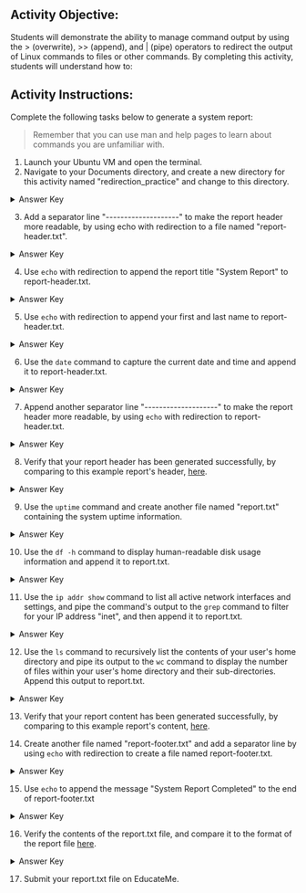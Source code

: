## Activity Objective:

Students will demonstrate the ability to manage command output by using the > (overwrite), >> (append), and | (pipe) operators to redirect the output of Linux commands to files or other commands. By completing this activity, students will understand how to:

## Activity Instructions:
Complete the following tasks below to generate a system report:

> Remember that you can use man and help pages to learn about commands you are unfamiliar with.

1. Launch your Ubuntu VM and open the terminal.
2. Navigate to your Documents directory, and create a new directory for this activity named "redirection_practice" and change to this directory.
<details closed>
<summary>Answer Key</summary>
  <code>mkdir redirection_practice</code><br>
  <code>cd redirection_practice</code>
</details>

3. Add a separator line "--------------------" to make the report header more readable, by using echo with redirection to a file named "report-header.txt".
<details closed>
<summary>Answer Key</summary>
  <code>echo "--------------------" > report-header.txt</code>
</details>

4. Use ```echo``` with redirection to append the report title "System Report" to report-header.txt.
<details closed>
<summary>Answer Key</summary>
  <code>echo "System Report" >> report-header.txt</code>
</details>

5. Use ```echo``` with redirection to append your first and last name to report-header.txt.
<details closed>
<summary>Answer Key</summary>
  <code>echo "Your-First-Name Your-Last-Name" >> report-header.txt</code>
</details>

6. Use the ```date``` command to capture the current date and time and append it to report-header.txt.
<details closed>
<summary>Answer Key</summary>
  <code>date >> report-header.txt</code>
</details>

7. Append another separator line "--------------------" to make the report header more readable, by using ```echo``` with redirection to report-header.txt.
<details closed>
<summary>Answer Key</summary>
  <code>echo "--------------------" >> report-header.txt</code>
</details>

8. Verify that your report header has been generated successfully, by comparing to this example report's header, [here](https://drive.google.com/file/d/10QeW4CVQcdwLIZ6-2JWCGt1GWoLjiCeT/view?usp=drive_link).
<details closed>
<summary>Answer Key</summary>
  <code>head report-header.txt</code>
</details>

9. Use the ```uptime``` command and create another file named "report.txt" containing the system uptime information.
<details closed>
<summary>Answer Key</summary>
  <code>uptime > report.txt</code>
</details>

10. Use the ```df -h``` command to display human-readable disk usage information and append it to report.txt.
<details closed>
<summary>Answer Key</summary>
  <code>df -h >> report.txt</code>
</details>

11. Use the ```ip addr show``` command to list all active network interfaces and settings, and pipe the command's output to the ```grep``` command to filter for your IP address "inet", and then append it to report.txt.
<details closed>
<summary>Answer Key</summary>
  <code>ip addr show | grep inet >> report.txt</code>
</details>

12. Use the ```ls``` command to recursively list the contents of your user's home directory and pipe its output to the ```wc``` command to display the number of files within your user's home directory and their sub-directories. Append this output to report.txt.
<details closed>
<summary>Answer Key</summary>
  <code>ls -R ~ | wc -l >> report.txt</code>
</details>

13. Verify that your report content has been generated successfully, by comparing to this example report's content, [here](https://drive.google.com/file/d/146Ry7fHE8fbfgSpkyZBvKkVAQJ7cqQbe/view?usp=drive_link).
    
14. Create another file named "report-footer.txt" and add a separator line  by using ```echo``` with redirection to create a file named report-footer.txt.
<details closed>
<summary>Answer Key</summary>
  <code>echo "--------------------" > report-footer.txt</code>
</details>
    
15. Use ```echo``` to append the message "System Report Completed" to the end of report-footer.txt
<details closed>
<summary>Answer Key</summary>
  <code>echo "System Report Completed"  >> report-footer.txt</code>
</details>

16. Verify the contents of the report.txt file, and compare it to the format of the report file [here](https://drive.google.com/file/d/1zFmyYdaDJR6d-kkU0AXW9kx6yIUGVW-w/view?usp=drive_link).
<details closed>
<summary>Answer Key</summary>
  <code>less report.txt</code>
</details>

17. Submit your report.txt file on EducateMe.

